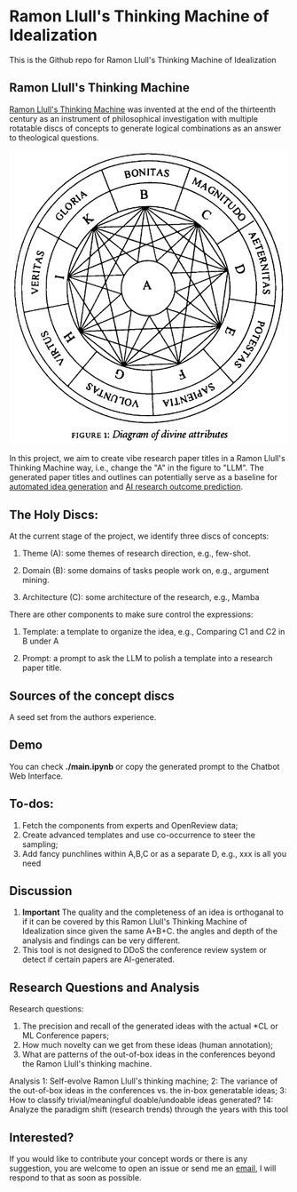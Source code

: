 # Ramon Llull's Thinking Machine of Idealization
This is the Github repo for Ramon Llull's Thinking Machine of Idealization 

## Ramon Llull's Thinking Machine
[Ramon Llull's Thinking Machine](https://gwern.net/doc/borges/1937-borges-raymondllullsthinkingmachine.pdf) was invented at the end of the thirteenth century as an instrument of philosophical investigation with multiple rotatable discs of concepts to generate logical combinations as an answer to theological questions.

<p align="center">
  <img src="assets/diagram.jpg" width="550" title=" An illustration of Ramon Llull's Thinking Machine." alt=" An illustration of Ramon Llull's Thinking Machine.">
</p>

In this project, we aim to create vibe research paper titles in a Ramon Llull's Thinking Machine way, i.e., change the "A" in the figure to "LLM". The generated paper titles and outlines can potentially serve as a baseline for [automated idea generation](https://arxiv.org/abs/2409.04109) and [AI research outcome prediction](https://arxiv.org/pdf/2506.00794).

## The Holy Discs:
At the current stage of the project, we identify three discs of concepts:

1. Theme (A): some themes of research direction, e.g., few-shot.

2. Domain (B): some domains of tasks people work on, e.g., argument mining.

3. Architecture (C): some architecture of the research, e.g., Mamba

There are other components to make sure control the expressions:

1. Template: a template to organize the idea, e.g., Comparing C1 and C2 in B under A

2. Prompt: a prompt to ask the LLM to polish a template into a research paper title.

## Sources of the concept discs
A seed set from the authors experience.


## Demo
You can check **./main.ipynb** or copy the generated prompt to the Chatbot Web Interface.

## To-dos:
1. Fetch the components from experts and OpenReview data;
2. Create advanced templates and use co-occurrence to steer the sampling;
3. Add fancy punchlines within A,B,C or as a separate D, e.g., xxx is all you need

## Discussion
1. **Important** The quality and the completeness of an idea is orthoganal to if it can be covered by this Ramon Llull's Thinking Machine of Idealization since given the same A+B+C. the angles and depth of the analysis and findings can be very different.
2. This tool is not designed to DDoS the conference review system or detect if certain papers are AI-generated.


## Research Questions and Analysis
Research questions:
1. The precision and recall of the generated ideas with the actual *CL or ML Conference papers;
2. How much novelty can we get from these ideas (human annotation);
3. What are patterns of the out-of-box ideas in the conferences beyond the Ramon Llull's thinking machine.

Analysis
1: Self-evolve Ramon Llull's thinking machine;
2: The variance of the out-of-box ideas in the conferences vs. the in-box generatable ideas;
3: How to classify trivial/meaningful doable/undoable ideas generated?
14: Analyze the paradigm shift (research trends) through the years with this tool


## Interested?
If you would like to contribute your concept words or there is any suggestion, you are welcome to open an issue or send me an [email](mailto:xinranz3@andrew.cmu.edu), I will respond to that as soon as possible.